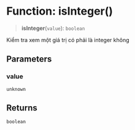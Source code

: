 # Function: isInteger()

> **isInteger**(`value`): `boolean`

Kiểm tra xem một giá trị có phải là integer không

## Parameters

### value

`unknown`

## Returns

`boolean`
